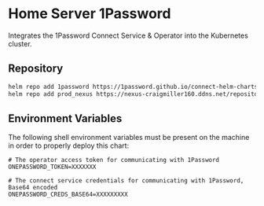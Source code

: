 # Home Server 1Password

Integrates the 1Password Connect Service & Operator into the Kubernetes cluster.

## Repository

```bash
helm repo add 1password https://1password.github.io/connect-helm-charts
helm repo add prod_nexus https://nexus-craigmiller160.ddns.net/repository/helm-private
```

## Environment Variables

The following shell environment variables must be present on the machine in order to properly deploy this chart:

```
# The operator access token for communicating with 1Password
ONEPASSWORD_TOKEN=XXXXXXX

# The connect service credentials for communicating with 1Password, Base64 encoded
ONEPASSWORD_CREDS_BASE64=XXXXXXXXX
```